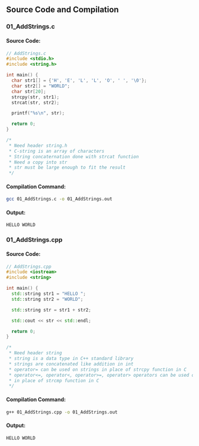 
## Source Code and Compilation

### 01_AddStrings.c

#### Source Code:
```cpp
// AddStrings.c
#include <stdio.h>
#include <string.h>

int main() {
  char str1[] = {'H', 'E', 'L', 'L', 'O', ' ', '\0'};
  char str2[] = "WORLD";
  char str[20];
  strcpy(str, str1);
  strcat(str, str2);

  printf("%s\n", str);

  return 0;
}

/*
 * Need header string.h
 * C-string is an array of characters
 * String concaternation done with strcat function
 * Need a copy into str
 * str must be large enough to fit the result
 */

```
#### Compilation Command:
```sh
gcc 01_AddStrings.c -o 01_AddStrings.out
```
#### Output:
```
HELLO WORLD
```
### 01_AddStrings.cpp

#### Source Code:
```cpp
// AddStrings.cpp
#include <iostream>
#include <string>

int main() {
  std::string str1 = "HELLO ";
  std::string str2 = "WORLD";

  std::string str = str1 + str2;

  std::cout << str << std::endl;

  return 0;
}

/*
 * Need header string
 * string is a data type in C++ standard library
 * strings are concatenated like addition in int
 * operator= can be used on strings in place of strcpy function in C
 * operator<=, operator<, operator>=, operator> operators can be used on strings
 * in place of strcmp function in C
 */

```
#### Compilation Command:
```sh
g++ 01_AddStrings.cpp -o 01_AddStrings.out
```
#### Output:
```
HELLO WORLD
```